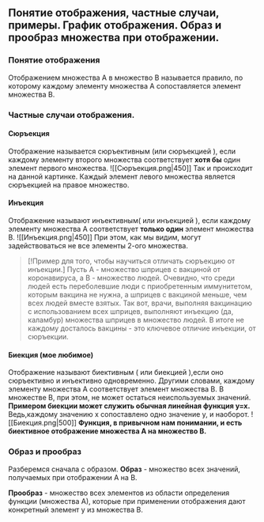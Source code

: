 ## Понятие отображения, частные случаи, примеры. График отображения. Образ и прообраз множества при отображении.

### Понятие отображения
Отображением множества A в множество B называется правило, по которому каждому элементу множества А сопоставляется элемент множества В.

### Частные случаи отображения.
#### **Сюръекция**
Отображение называется сюръективным (или сюръекцией ), если каждому элементу второго множества соответствует **хотя бы** один элемент первого множества.
![[Сюръекция.png|450]]
Так и происходит на данной картинке. Каждый элемент левого множества является сюръекцией на правое множество.

#### **Инъекция**
Отображение называют инъективным( или инъекцией ), если каждому элементу множества А соответствует **только один** элемент множества В.
![[Инъекция.png|450]]
При этом, как мы видим, могут задействоваться не все элементы 2-ого множества.
> [!Пример для того, чтобы научиться отличать сюръекцию от инъекции.]
> Пусть А - множество шприцев с вакциной от коронавируса, а B - множество людей. Очевидно, что среди людей есть переболевшие люди с приобретенным иммунитетом, которым вакцина не нужна, а шприцев с вакциной меньше, чем всех людей вместе взятых. Так вот, врачи, выполняя вакцинацию с использованием всех шприцев, выполняют инъекцию (да, каламбур) множества шприцев в множество людей. В итоге не каждому досталось вакцины - это ключевое отличие инъекции, от сюръекции.

#### **Биекция (мое любимое)**
Отображение называют биективным ( или биекцией ),если оно сюръективно и инъективно одновременно. Другими словами, каждому элементу множества А соответствует элемент множества В. В множестве В, при этом, не может остаться неиспользуемых значений.
**Примером биекции может служить обычная линейная функция y=x.** Ведь,каждому значению x сопоставлено одно значение y, и наоборот.
![[Биекция.png|500]]
**Функция, в привычном нам понимании, и есть биективное отображение множества А на множество В.**
### Образ и прообраз
Разберемся сначала с образом. 
**Образ** - множество всех значений, получаемых при отображении А на В. 

**Прообраз** - множество всех элементов из области определения функции (множества А), которые при применении отображения дают конкретный элемент y из множества В.
